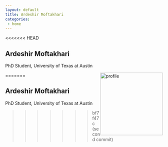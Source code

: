 ```yaml
---
layout: default
title: Ardeshir Moftakhari
categories:
 - home
---
```

<<<<<<< HEAD

## Ardeshir Moftakhari
PhD Student, University of Texas at Austin <br />

=======
<img src="{{ site.baseurl }}/images/profile.jpg" alt="profile"
	title="Ardeshir Moftakhari" width="200" style="float: right;" />

## Ardeshir Moftakhari
PhD Student, University of Texas at Austin <br />
>>>>>>> bf7f47c (second commit)

